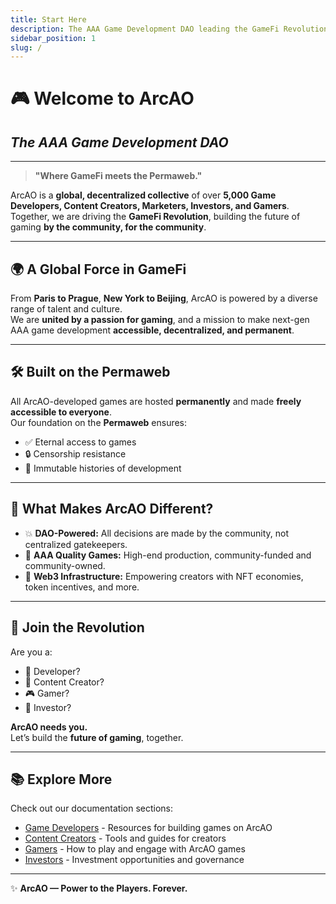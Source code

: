 ```yaml
---
title: Start Here
description: The AAA Game Development DAO leading the GameFi Revolution.
sidebar_position: 1
slug: /
---
```


# 🎮 Welcome to **ArcAO**  
## *The AAA Game Development DAO*

---

> **"Where GameFi meets the Permaweb."**

ArcAO is a **global, decentralized collective** of over **5,000 Game Developers, Content Creators, Marketers, Investors, and Gamers**.  
Together, we are driving the **GameFi Revolution**, building the future of gaming **by the community, for the community**.

---

## 🌍 A Global Force in GameFi  
From **Paris to Prague**, **New York to Beijing**, ArcAO is powered by a diverse range of talent and culture.  
We are **united by a passion for gaming**, and a mission to make next-gen AAA game development **accessible, decentralized, and permanent**.

---

## 🛠️ Built on the **Permaweb**  
All ArcAO-developed games are hosted **permanently** and made **freely accessible to everyone**.  
Our foundation on the **Permaweb** ensures:

- ✅ Eternal access to games
- 🔒 Censorship resistance
- 🔄 Immutable histories of development

---

## 🎯 What Makes ArcAO Different?

- 💥 **DAO-Powered:** All decisions are made by the community, not centralized gatekeepers.
- 🚀 **AAA Quality Games:** High-end production, community-funded and community-owned.
- 💎 **Web3 Infrastructure:** Empowering creators with NFT economies, token incentives, and more.

---

## 🔗 Join the Revolution

Are you a:

- 🎨 Developer?  
- 📢 Content Creator?  
- 🎮 Gamer?  
- 💼 Investor?  

**ArcAO needs you.**  
Let’s build the **future of gaming**, together.

---

## 📚 Explore More

Check out our documentation sections:

- [Game Developers](./game-developers/overview.mdx) - Resources for building games on ArcAO
- [Content Creators](./content-creators/overview.mdx) - Tools and guides for creators
- [Gamers](./gamers/overview.mdx) - How to play and engage with ArcAO games
- [Investors](./investors/overview.md) - Investment opportunities and governance

---

✨ **ArcAO — Power to the Players. Forever.**
